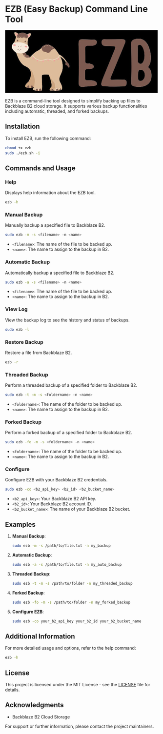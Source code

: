# EZB (Easy Backup) Command Line Tool

![EZB LOGO](ezb_logo.jpg)

EZB is a command-line tool designed to simplify backing up files to Backblaze B2 cloud storage. It supports various backup functionalities including automatic, threaded, and forked backups.

## Installation

To install EZB, run the following command:
```sh
chmod +x ezb
sudo ./ezb.sh -i
```

## Commands and Usage

### Help
Displays help information about the EZB tool.
```sh
ezb -h
```

### Manual Backup
Manually backup a specified file to Backblaze B2.
```sh
sudo ezb -m -s <filename> -n <name>
```

- `<filename>`: The name of the file to be backed up.
- `<name>`: The name to assign to the backup in B2.

### Automatic Backup
Automatically backup a specified file to Backblaze B2.
```sh
sudo ezb -a -s <filename> -n <name>
```

- `<filename>`: The name of the file to be backed up.
- `<name>`: The name to assign to the backup in B2.

### View Log
View the backup log to see the history and status of backups.
```sh
sudo ezb -l
```

### Restore Backup
Restore a file from Backblaze B2.
```sh
ezb -r
```

### Threaded Backup
Perform a threaded backup of a specified folder to Backblaze B2.
```sh
sudo ezb -t -m -s <foldername> -n <name>
```

- `<foldername>`: The name of the folder to be backed up.
- `<name>`: The name to assign to the backup in B2.

### Forked Backup
Perform a forked backup of a specified folder to Backblaze B2.
```sh
sudo ezb -fo -m -s <foldername> -n <name>
```

- `<foldername>`: The name of the folder to be backed up.
- `<name>`: The name to assign to the backup in B2.

### Configure
Configure EZB with your Backblaze B2 credentials.
```sh
sudo ezb -co <b2_api_key> <b2_id> <b2_bucket_name>
```

- `<b2_api_key>`: Your Backblaze B2 API key.
- `<b2_id>`: Your Backblaze B2 account ID.
- `<b2_bucket_name>`: The name of your Backblaze B2 bucket.

## Examples

1. **Manual Backup**:
   ```sh
   sudo ezb -m -s /path/to/file.txt -n my_backup
   ```

2. **Automatic Backup**:
   ```sh
   sudo ezb -a -s /path/to/file.txt -n my_auto_backup
   ```

3. **Threaded Backup**:
   ```sh
   sudo ezb -t -m -s /path/to/folder -n my_threaded_backup
   ```

4. **Forked Backup**:
   ```sh
   sudo ezb -fo -m -s /path/to/folder -n my_forked_backup
   ```

5. **Configure EZB**:
   ```sh
   sudo ezb -co your_b2_api_key your_b2_id your_b2_bucket_name
   ```

## Additional Information

For more detailed usage and options, refer to the help command:
```sh
ezb -h
```

## License

This project is licensed under the MIT License - see the [LICENSE](LICENSE) file for details.

## Acknowledgments

- Backblaze B2 Cloud Storage

For support or further information, please contact the project maintainers.